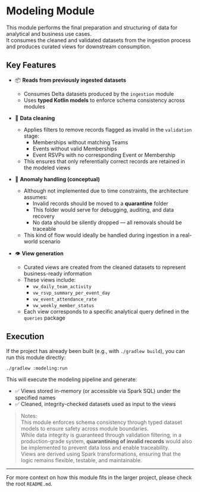 # Modeling Module

This module performs the final preparation and structuring of data for analytical and business use cases.  
It consumes the cleaned and validated datasets from the ingestion process and produces curated views for downstream consumption.

## Key Features

- 📦 **Reads from previously ingested datasets**
    - Consumes Delta datasets produced by the `ingestion` module
    - Uses **typed Kotlin models** to enforce schema consistency across modules

- 🧹 **Data cleaning**
    - Applies filters to remove records flagged as invalid in the `validation` stage:
        - Memberships without matching Teams
        - Events without valid Memberships
        - Event RSVPs with no corresponding Event or Membership
    - This ensures that only referentially correct records are retained in the modeled views

- 🧼 **Anomaly handling (conceptual)**
    - Although not implemented due to time constraints, the architecture assumes:
        - Invalid records should be moved to a **quarantine** folder
        - This folder would serve for debugging, auditing, and data recovery
        - No data should be silently dropped — all removals should be traceable
    - This kind of flow would ideally be handled during ingestion in a real-world scenario

- 👁️ **View generation**
    - Curated views are created from the cleaned datasets to represent business-ready information
    - These views include:
        - `vw_daily_team_activity`
        - `vw_rsvp_summary_per_event_day`
        - `vw_event_attendance_rate`
        - `vw_weekly_member_status` 
    - Each view corresponds to a specific analytical query defined in the `queries` package


## Execution

If the project has already been built (e.g., with `./gradlew build`), you can run this module directly:

```./gradlew :modeling:run```


This will execute the modeling pipeline and generate:

- ✅ Views stored in-memory (or accessible via Spark SQL) under the specified names
- ✅ Cleaned, integrity-checked datasets used as input to the views

> Notes:  
> This module enforces schema consistency through typed dataset models to ensure safety across module boundaries.  
> While data integrity is guaranteed through validation filtering, in a production-grade system, **quarantining of invalid records** would also be implemented to prevent data loss and enable traceability.  
> Views are derived using Spark transformations, ensuring that the logic remains flexible, testable, and maintainable.

---

For more context on how this module fits in the larger project, please check the root `README.md`.